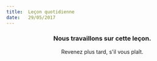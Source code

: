 ```yaml
---
title:  Leçon quotidienne
date:   29/05/2017
---
```


### <center>Nous travaillons sur cette leçon.</center>
<center>Revenez plus tard, s'il vous plaît.</center>